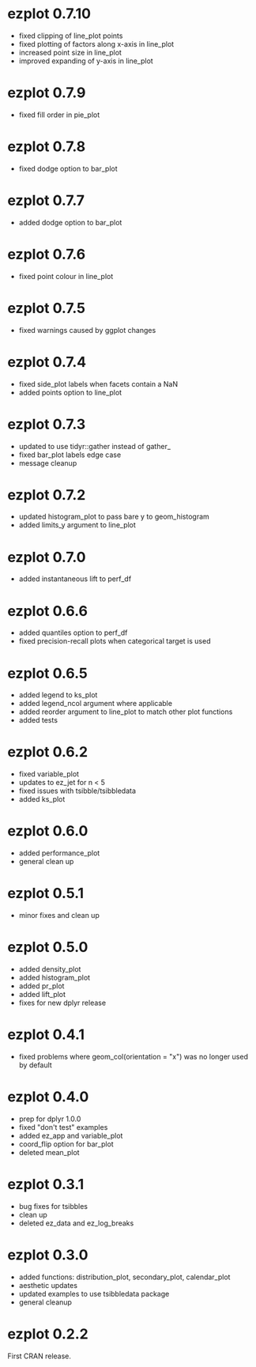 # ezplot 0.7.10
- fixed clipping of line_plot points
- fixed plotting of factors along x-axis in line_plot
- increased point size in line_plot
- improved expanding of y-axis in line_plot

# ezplot 0.7.9
- fixed fill order in pie_plot

# ezplot 0.7.8
- fixed dodge option to bar_plot

# ezplot 0.7.7
- added dodge option to bar_plot

# ezplot 0.7.6
- fixed point colour in line_plot

# ezplot 0.7.5
- fixed warnings caused by ggplot changes

# ezplot 0.7.4
- fixed side_plot labels when facets contain a NaN
- added points option to line_plot

# ezplot 0.7.3
- updated to use tidyr::gather instead of gather_
- fixed bar_plot labels edge case
- message cleanup

# ezplot 0.7.2
- updated histogram_plot to pass bare y to geom_histogram
- added limits_y argument to line_plot

# ezplot 0.7.0
- added instantaneous lift to perf_df

# ezplot 0.6.6
- added quantiles option to perf_df
- fixed precision-recall plots when categorical target is used

# ezplot 0.6.5
- added legend to ks_plot
- added legend_ncol argument where applicable
- added reorder argument to line_plot to match other plot functions
- added tests

# ezplot 0.6.2
- fixed variable_plot
- updates to ez_jet for n < 5
- fixed issues with tsibble/tsibbledata
- added ks_plot

# ezplot 0.6.0
- added performance_plot
- general clean up

# ezplot 0.5.1
- minor fixes and clean up

# ezplot 0.5.0
- added density_plot
- added histogram_plot
- added pr_plot
- added lift_plot
- fixes for new dplyr release

# ezplot 0.4.1
- fixed problems where geom_col(orientation = "x") was no longer used by default

# ezplot 0.4.0
- prep for dplyr 1.0.0
- fixed "don't test" examples
- added ez_app and variable_plot
- coord_flip option for bar_plot
- deleted mean_plot

# ezplot 0.3.1
- bug fixes for tsibbles
- clean up
- deleted ez_data and ez_log_breaks

# ezplot 0.3.0
- added functions: distribution_plot, secondary_plot, calendar_plot
- aesthetic updates
- updated examples to use tsibbledata package
- general cleanup

# ezplot 0.2.2
First CRAN release.

